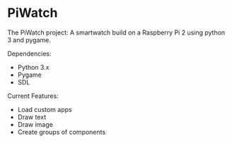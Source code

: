# PiWatch
The PiWatch project: A smartwatch build on a Raspberry Pi 2 using python 3 and pygame.

Dependencies:
 - Python 3.x
 - Pygame
 - SDL

Current Features:
 - Load custom apps
 - Draw text
 - Draw image
 - Create groups of components
